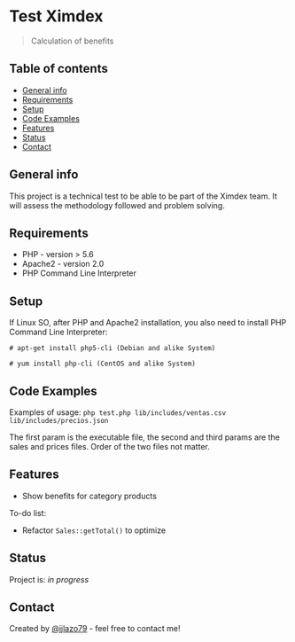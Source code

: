 # Test Ximdex
> Calculation of benefits

## Table of contents
* [General info](#general-info)
* [Requirements](#requirements)
* [Setup](#setup)
* [Code Examples](#code-examples)
* [Features](#features)
* [Status](#status)
* [Contact](#contact)

## General info
This project is a technical test to be able to be part of the Ximdex team. It will assess the methodology followed and problem solving.

## Requirements
* PHP - version > 5.6
* Apache2 - version 2.0
* PHP Command Line Interpreter

## Setup
If Linux SO, after PHP and Apache2 installation, you also need to install PHP Command Line Interpreter:

`# apt-get install php5-cli (Debian and alike System)`

`# yum install php-cli (CentOS and alike System)`

## Code Examples
Examples of usage: `php test.php lib/includes/ventas.csv lib/includes/precios.json`

The first param is the executable file, the second and third params are the sales and prices files. Order of the two files not matter.

## Features
* Show benefits for category products

To-do list:
* Refactor `Sales::getTotal()` to optimize

## Status
Project is: _in progress_

## Contact
Created by [@jjlazo79](https://joselazo.es/) - feel free to contact me!
